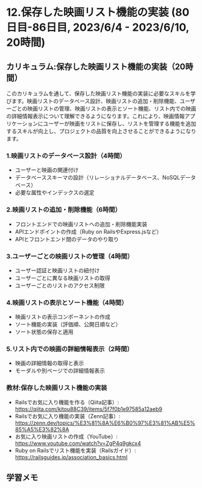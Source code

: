 # 12.保存した映画リスト機能の実装 (80日目-86日目, 2023/6/4 - 2023/6/10, 20時間)


## カリキュラム:保存した映画リスト機能の実装（20時間）
このカリキュラムを通して、保存した映画リスト機能の実装に必要なスキルを学びます。映画リストのデータベース設計、映画リストの追加・削除機能、ユーザーごとの映画リストの管理、映画リストの表示とソート機能、リスト内での映画の詳細情報表示について理解できるようになります。これにより、映画情報アプリケーションにユーザーが映画をリストに保存し、リストを管理する機能を追加するスキルが向上し、プロジェクトの品質を向上させることができるようになります。
### 1.映画リストのデータベース設計（4時間）
- ユーザーと映画の関連付け
- データベーススキーマの設計（リレーショナルデータベース、NoSQLデータベース）
- 必要な属性やインデックスの選定
### 2.映画リストの追加・削除機能（6時間）
- フロントエンドでの映画リストへの追加・削除機能実装
- APIエンドポイントの作成（Ruby on RailsやExpress.jsなど）
- APIとフロントエンド間のデータのやり取り
### 3.ユーザーごとの映画リストの管理（4時間）
- ユーザー認証と映画リストの紐付け
- ユーザーごとに異なる映画リストの取得
- ユーザーごとのリストのアクセス制限
### 4.映画リストの表示とソート機能（4時間）
- 映画リストの表示コンポーネントの作成
- ソート機能の実装（評価順、公開日順など）
- ソート状態の保存と適用
### 5.リスト内での映画の詳細情報表示（2時間）
- 映画の詳細情報の取得と表示
- モーダルや別ページでの詳細情報表示


### 教材:保存した映画リスト機能の実装
- Railsでお気に入り機能を作る（Qiita記事）: https://qiita.com/kitou88C39/items/5f7f0b1e97585a12aeb9
- Railsでお気に入り機能の実装（Zenn記事）: https://zenn.dev/topics/%E3%81%8A%E6%B0%97%E3%81%AB%E5%85%A5%E3%82%8A
- お気に入り映画リストの作成（YouTube）: https://www.youtube.com/watch?v=ZgP4q9gkcx4
- Ruby on Railsでリスト機能を実装（Railsガイド）: https://railsguides.jp/association_basics.html



## 学習メモ